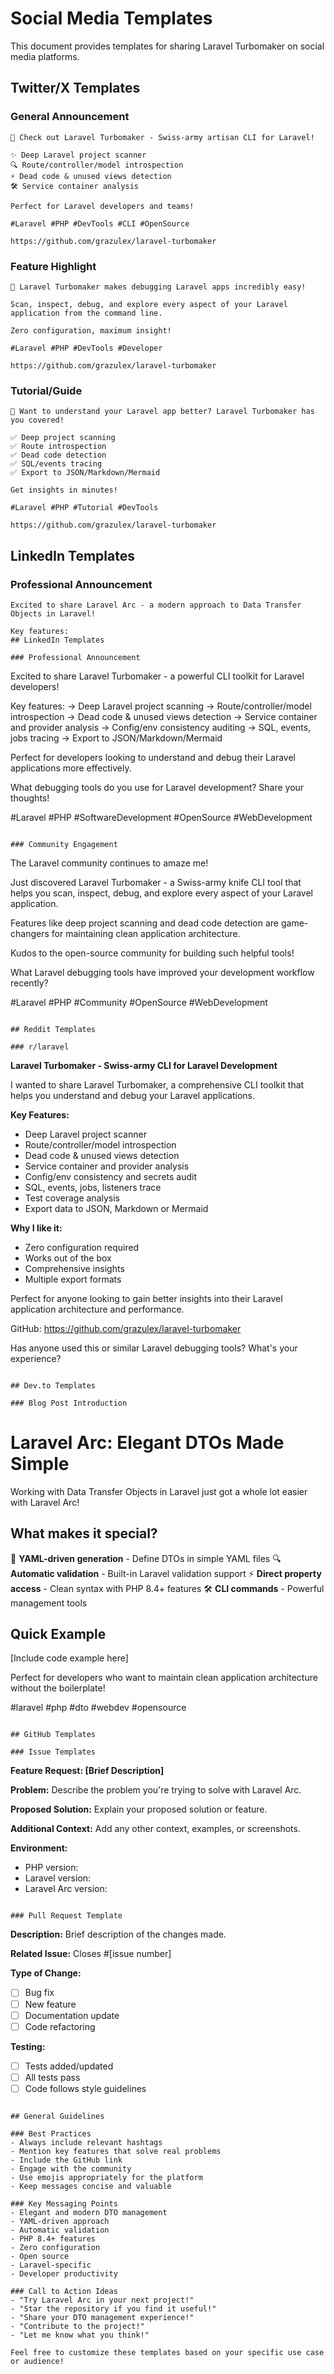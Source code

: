 # Social Media Templates

This document provides templates for sharing Laravel Turbomaker on social media platforms.

## Twitter/X Templates

### General Announcement
```
🚀 Check out Laravel Turbomaker - Swiss-army artisan CLI for Laravel! 

✨ Deep Laravel project scanner
🔍 Route/controller/model introspection  
⚡ Dead code & unused views detection
🛠️ Service container analysis

Perfect for Laravel developers and teams!

#Laravel #PHP #DevTools #CLI #OpenSource

https://github.com/grazulex/laravel-turbomaker
```

### Feature Highlight
```
🎯 Laravel Turbomaker makes debugging Laravel apps incredibly easy!

Scan, inspect, debug, and explore every aspect of your Laravel application from the command line.

Zero configuration, maximum insight! 

#Laravel #PHP #DevTools #Developer

https://github.com/grazulex/laravel-turbomaker
```

### Tutorial/Guide
```
📖 Want to understand your Laravel app better? Laravel Turbomaker has you covered!

✅ Deep project scanning
✅ Route introspection
✅ Dead code detection
✅ SQL/events tracing
✅ Export to JSON/Markdown/Mermaid

Get insights in minutes!

#Laravel #PHP #Tutorial #DevTools

https://github.com/grazulex/laravel-turbomaker
```

## LinkedIn Templates

### Professional Announcement
```
Excited to share Laravel Arc - a modern approach to Data Transfer Objects in Laravel!

Key features:
## LinkedIn Templates

### Professional Announcement
```
Excited to share Laravel Turbomaker - a powerful CLI toolkit for Laravel developers!

Key features:
→ Deep Laravel project scanning
→ Route/controller/model introspection
→ Dead code & unused views detection
→ Service container and provider analysis
→ Config/env consistency auditing
→ SQL, events, jobs tracing
→ Export to JSON/Markdown/Mermaid

Perfect for developers looking to understand and debug their Laravel applications more effectively.

What debugging tools do you use for Laravel development? Share your thoughts!

#Laravel #PHP #SoftwareDevelopment #OpenSource #WebDevelopment
```

### Community Engagement
```
The Laravel community continues to amaze me! 

Just discovered Laravel Turbomaker - a Swiss-army knife CLI tool that helps you scan, inspect, debug, and explore every aspect of your Laravel application.

Features like deep project scanning and dead code detection are game-changers for maintaining clean application architecture.

Kudos to the open-source community for building such helpful tools!

What Laravel debugging tools have improved your development workflow recently?

#Laravel #PHP #Community #OpenSource #WebDevelopment
```

## Reddit Templates

### r/laravel
```
**Laravel Turbomaker - Swiss-army CLI for Laravel Development**

I wanted to share Laravel Turbomaker, a comprehensive CLI toolkit that helps you understand and debug your Laravel applications.

**Key Features:**
- Deep Laravel project scanner
- Route/controller/model introspection
- Dead code & unused views detection
- Service container and provider analysis
- Config/env consistency and secrets audit
- SQL, events, jobs, listeners trace
- Test coverage analysis
- Export data to JSON, Markdown or Mermaid

**Why I like it:**
- Zero configuration required
- Works out of the box
- Comprehensive insights
- Multiple export formats

Perfect for anyone looking to gain better insights into their Laravel application architecture and performance.

GitHub: https://github.com/grazulex/laravel-turbomaker

Has anyone used this or similar Laravel debugging tools? What's your experience?
```

## Dev.to Templates

### Blog Post Introduction
```
# Laravel Arc: Elegant DTOs Made Simple

Working with Data Transfer Objects in Laravel just got a whole lot easier with Laravel Arc!

## What makes it special?

🎯 **YAML-driven generation** - Define DTOs in simple YAML files
🔍 **Automatic validation** - Built-in Laravel validation support
⚡ **Direct property access** - Clean syntax with PHP 8.4+ features
🛠️ **CLI commands** - Powerful management tools

## Quick Example

[Include code example here]

Perfect for developers who want to maintain clean application architecture without the boilerplate!

#laravel #php #dto #webdev #opensource
```

## GitHub Templates

### Issue Templates
```
**Feature Request: [Brief Description]**

**Problem:**
Describe the problem you're trying to solve with Laravel Arc.

**Proposed Solution:**
Explain your proposed solution or feature.

**Additional Context:**
Add any other context, examples, or screenshots.

**Environment:**
- PHP version:
- Laravel version:
- Laravel Arc version:
```

### Pull Request Template
```
**Description:**
Brief description of the changes made.

**Related Issue:**
Closes #[issue number]

**Type of Change:**
- [ ] Bug fix
- [ ] New feature
- [ ] Documentation update
- [ ] Code refactoring

**Testing:**
- [ ] Tests added/updated
- [ ] All tests pass
- [ ] Code follows style guidelines
```

## General Guidelines

### Best Practices
- Always include relevant hashtags
- Mention key features that solve real problems
- Include the GitHub link
- Engage with the community
- Use emojis appropriately for the platform
- Keep messages concise and valuable

### Key Messaging Points
- Elegant and modern DTO management
- YAML-driven approach
- Automatic validation
- PHP 8.4+ features
- Zero configuration
- Open source
- Laravel-specific
- Developer productivity

### Call to Action Ideas
- "Try Laravel Arc in your next project!"
- "Star the repository if you find it useful!"
- "Share your DTO management experience!"
- "Contribute to the project!"
- "Let me know what you think!"

Feel free to customize these templates based on your specific use case or audience!